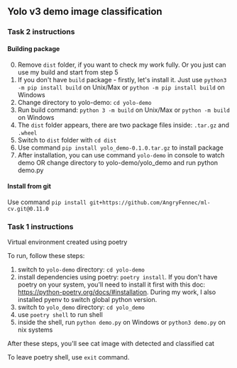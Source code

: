 ## Yolo v3 demo image classification

### Task 2 instructions

#### Building package
0. Remove `dist` folder, if you want to check my work fully. Or you just can use my build and start from step 5
1. If you don't have `build` package - firstly, let's install it. Just use `python3 -m pip install build` on Unix/Max or `python -m pip install build` on Windows
2. Change directory to yolo-demo: `cd yolo-demo`
3. Run build command: `python 3 -m build` on Unix/Max or `python -m build` on Windows
4. The `dist` folder appears, there are two package files inside: `.tar.gz` and `.wheel`
5. Switch to `dist` folder with `cd dist`
6. Use command `pip install yolo_demo-0.1.0.tar.gz` to install package
7. After installation, you can use command `yolo-demo` in console to watch demo OR change directory to yolo-demo/yolo_demo and run python demo.py

#### Install from git
Use command `pip install git+https://github.com/AngryFennec/ml-cv.git@0.11.0`

### Task 1 instructions

Virtual environment created using poetry

To run, follow these steps:
1. switch to `yolo-demo` directory: `cd yolo-demo`
2. install dependencies using poetry: `poetry install`. If you don't have poetry on your system, you'll need to install it first with this doc: https://python-poetry.org/docs/#installation. During my work, I also installed pyenv to switch global python version.
3. switch to `yolo_demo` directory: `cd yolo_demo`
4. use `poetry shell` to run shell
5. inside the shell, run `python demo.py` on Windows or `python3 demo.py` on nix systems

After these steps, you'll see cat image with detected and classified cat

To leave poetry shell, use `exit` command.
